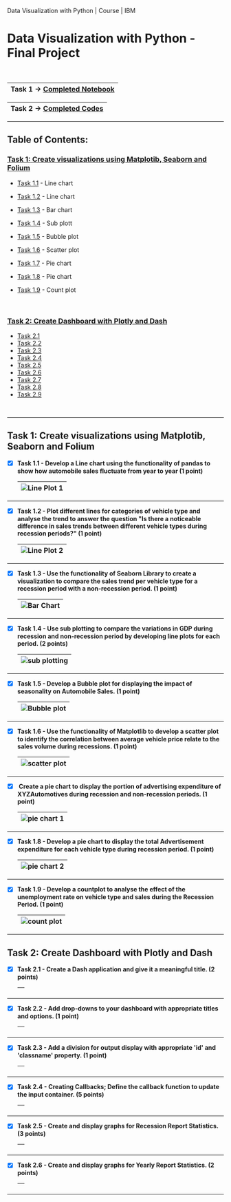 Data Visualization with Python | Course | IBM

# Data Visualization with Python - Final Project
<br>

|Task 1 &rarr; [Completed Notebook](https://github.com/wy-chan/Python-Data-Visualization-Project/blob/main/Final%20Assignment%20Part%201.jupyterlite.ipynb)|
| - |

|Task 2 &rarr; [Completed Codes](https://github.com/wy-chan/Python-Data-Visualization-Project/blob/main/DV0101EN-Final_Assign_Part_2_Questions_Completed.py)|
| - |

---

<!-- TABLE OF CONTENTS -->
## Table of Contents:

<h3><u><a href="#task1">Task 1:</a> Create visualizations using Matplotib, Seaborn and Folium</u></h3>

- [Task 1.1](#Q1_1) - Line chart
- [Task 1.2](#Q1_2) - Line chart
- [Task 1.3](#Q1_3) - Bar chart
- [Task 1.4](#Q1_4) - Sub plott
- [Task 1.5](#Q1_5) - Bubble plot
- [Task 1.6](#Q1_6) - Scatter plot
- [Task 1.7](#Q1_7) - Pie chart
- [Task 1.8](#Q1_8) - Pie chart
- [Task 1.9](#Q1_9) - Count plot

  <br>
  
<h3><u><a href="#task2">Task 2:</a> Create Dashboard with Plotly and Dash</u></h3>

- [Task 2.1](#Q2_1)
- [Task 2.2](#Q2_2)
- [Task 2.3](#Q2_3)
- [Task 2.4](#Q2_4)
- [Task 2.5](#Q2_5)
- [Task 2.6](#Q2_6)
- [Task 2.7](#Q2_7)
- [Task 2.8](#Q2_8)
- [Task 2.9](#Q2_9)
  

<br>

---

<div id="task1">
<h2>Task 1: Create visualizations using Matplotib, Seaborn and Folium</h2>
<div id="Q1_1">
  
- [x] <b>Task 1.1 - Develop a Line chart using the functionality of pandas to show how automobile sales fluctuate from year to year (1 point)</b>
  
  |![Line Plot 1](Data%20Visualization%20-%20Screenshots/Line_Plot_1.png)|
  |-|
  
</div>


---

<div id="Q1_2">
  
- [x] <b>Task 1.2 - Plot different lines for categories of vehicle type and analyse the trend to answer the question "Is there a noticeable difference in sales trends between different vehicle types during recession periods?" (1 point)</b>
  
  |![Line Plot 2](Data%20Visualization%20-%20Screenshots/Line_Plot_2.png)|
  |-|
  
</div>

---

<div id="Q1_3">
  
- [x] <b>Task 1.3 - Use the functionality of Seaborn Library to create a visualization to compare the sales trend per vehicle type for a recession period with a non-recession period. (1 point)</b>
  
  |![Bar Chart](Data%20Visualization%20-%20Screenshots/Bar_Chart.png)|
  |-|
  
</div>

---

<div id="Q1_4">
  
- [x] <b>Task 1.4 - Use sub plotting to compare the variations in GDP during recession and non-recession period by developing line plots for each period. (2 points)</b>
  
  |![sub plotting](Data%20Visualization%20-%20Screenshots/Subplot.png)|
  |-|
  
</div>

---

<div id="Q1_5">
  
- [x] <b>Task 1.5 - Develop a Bubble plot for displaying the impact of seasonality on Automobile Sales. (1 point)</b>
  
  |![Bubble plot](Data%20Visualization%20-%20Screenshots/Bubble.png)|
  |-|
  
</div>

---

<div id="Q1_6">
  
- [x] <b>Task 1.6 - Use the functionality of Matplotlib to develop a scatter plot to identify the correlation between average vehicle price relate to the sales volume during recessions. (1 point)</b>
  
  |![scatter plot](Data%20Visualization%20-%20Screenshots/Scatter.png)|
  |-|
  
</div>

---

<div id="Q1_7">
  
- [x] <b> Create a pie chart to display the portion of advertising expenditure of XYZAutomotives during recession and non-recession periods. (1 point)</b>
  
  |![pie chart 1](Data%20Visualization%20-%20Screenshots/pie_1.png)|
  |-|
  
</div>

---

<div id="Q1_8">
  
- [x] <b>Task 1.8 - Develop a pie chart to display the total Advertisement expenditure for each vehicle type during recession period. (1 point)</b>
  
  |![pie chart 2](Data%20Visualization%20-%20Screenshots/pie_2.png)|
  |-|
  
</div>

---

<div id="Q1_9">
  
- [x] <b>Task 1.9 - Develop a countplot to analyse the effect of the unemployment rate on vehicle type and sales during the Recession Period. (1 point)</b>
  
  |![count plot](Data%20Visualization%20-%20Screenshots/count_plot.png)|
  |-|
  
</div>

</div>

---

<div id="task2">
<h2>Task 2: Create Dashboard with Plotly and Dash</h2>
  
</div>


<div id="Q2_1">
  
- [x] <b>Task 2.1 - Create a Dash application and give it a meaningful title. (2 points)</b>
  
  |![]()|
  |-|
  
</div>

---

<div id="Q2_2">
  
- [x] <b>Task 2.2 - Add drop-downs to your dashboard with appropriate titles and options. (1 point)</b>
  
  |![]()|
  |-|
  
</div>

---

<div id="Q2_3">
  
- [x] <b>Task 2.3 - Add a division for output display with appropriate 'id' and 'classname' property. (1 point)</b>
  
  |![]()|
  |-|
  
</div>

---

<div id="Q2_4">
  
- [x] <b>Task 2.4 - Creating Callbacks; Define the callback function to update the input container. (5 points)</b>
  
  |![]()|
  |-|
  
</div>

---

<div id="Q2_5">
  
- [x] <b>Task 2.5 - Create and display graphs for Recession Report Statistics. (3 points)</b>
  
  |![]()|
  |-|
  
</div>

---

<div id="Q2_6">
  
- [x] <b>Task 2.6 - Create and display graphs for Yearly Report Statistics. (2 points)</b>
  
  |![]()|
  |-|
  
</div>


</div>

---

